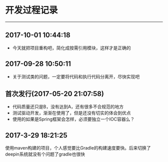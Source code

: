 # 开发过程记录
**********

## 2017-10-01 10:44:18
- 今天就把项目重构吧，简化成按需引用模块，这样才是正确的

## 2017-09-28 10:50:11
- 关于测试类的问题，一定要将代码和执行代码分离开，尽快实现吧

## 首次发行(2017-05-20 21:07:58)
- 代码质量还只是B，没有达到A，还有很多不合规范的地方
- 测试驱动开发，渐渐在使用了，但是还没有切实的体会到优点
- 使用的如果是Spring框架会怎样，必须要独立一个IOC容器么？

## 2017-3-29 18:21:25
使用maven构建的项目，个人感觉要比Gradle的构建速度要快。后来切换了deepin系统就没有个问题了gradle也很快

